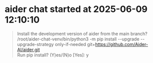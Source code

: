 
# aider chat started at 2025-06-09 12:10:10

> Install the development version of aider from the main branch?  
> /root/aider-chat-venv/bin/python3 -m pip install --upgrade --upgrade-strategy only-if-needed git+https://github.com/Aider-AI/aider.git  
> Run pip install? (Y)es/(N)o [Yes]: y  
